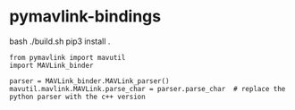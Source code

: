 # pymavlink-bindings

bash ./build.sh
pip3 install .


```
from pymavlink import mavutil
import MAVLink_binder

parser = MAVLink_binder.MAVLink_parser()
mavutil.mavlink.MAVLink.parse_char = parser.parse_char  # replace the python parser with the c++ version
```
